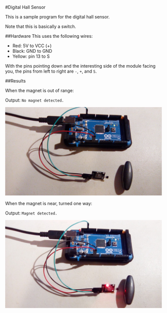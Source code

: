 #Digital Hall Sensor

This is a sample program for the digital hall sensor.

Note that this is basically a switch.




##Hardware
This uses the following wires:
- Red: 5V to VCC (+)
- Black: GND to GND
- Yellow: pin 13 to S

With the pins pointing down and the interesting side of the module facing you, the pins from left to right are `-`, `+`, and `S`.

##Results

When the magnet is out of range:

Output: `No magnet detected.`

![far](far.jpg)

When the magnet is near, turned one way:

Output: `Magnet detected.`

![near](near.jpg)
